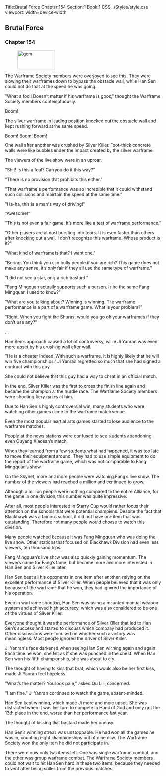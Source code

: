 Title:Brutal Force 
Chapter:154 
Section:1 
Book:1 
CSS:../Styles/style.css 
viewport: width=device-width
  
## Brutal Force
### Chapter 154
  
<figure>
	<img src="../Images/gem.gif" alt="gem" id="gem" width="120" height="60" />
</figure>
  

  
The Warframe Society members were overjoyed to see this. They were slowing their warframes down to bypass the obstacle wall, while Han Sen could not do that at the speed he was going.

"What a fool! Doesn’t matter if his warframe is good," thought the Warframe Society members contemptuously.

Boom!

The silver warframe in leading position knocked out the obstacle wall and kept rushing forward at the same speed.

Boom! Boom! Boom!

One wall after another was crushed by Silver Killer. Foot-thick concrete walls were like bubbles under the impact created by the silver warframe.

The viewers of the live show were in an uproar.

"Shit! Is this a foul? Can you do it this way?"

"There is no provision that prohibits this either."

"That warframe's performance was so incredible that it could withstand such collisions and maintain the speed at the same time."

"Ha-ha, this is a man's way of driving!"

"Awesome!"

"This is not even a fair game. It’s more like a test of warframe performance."

"Other players are almost bursting into tears. It is even faster than others after knocking out a wall. I don’t recognize this warframe. Whose product is it?"

"What kind of warframe is that? I want one."

"Boring. You think you can bully people if you are rich? This game does not make any sense, it’s only fair if they all use the same type of warframe."

"I did not see a star, only a rich bastard."

"Fang Mingquan actually supports such a person. Is he the same Fang Mingquan I used to know?"

"What are you talking about? Winning is winning. The warframe performance is a part of a warframe game. What is your problem?"

"Right. When you fight the Shuras, would you go off your warframes if they don’t use any?"

...

Han Sen’s approach caused a lot of controversy, while Ji Yanran was even more upset by his crushing wall after wall.

"He is a cheater indeed. With such a warframe, it is highly likely that he will win five championships." Ji Yanran regretted so much that she had signed a contract with this guy.

She could not believe that this guy had a way to cheat in an official match.

In the end, Silver Killer was the first to cross the finish line again and became the champion at the hurdle race. The Warframe Society members were shooting fiery gazes at him.

Due to Han Sen's highly controversial win, many students who were watching other games came to the warframe match venue.

Even the most popular martial arts games started to lose audience to the warframe matches.

People at the news stations were confused to see students abandoning even Ouyang Xiaosan’s match.

When they learned from a few students what had happened, it was too late to move their equipment around. They had to use simple equipment to do the report of the warframe game, which was not comparable to Fang Mingquan’s show.

On the Skynet, more and more people were watching Fang’s live show. The number of the viewers had reached a million and continued to grow.

Although a million people were nothing compared to the entire Alliance, for the game in one division, this number was quite impressive.

After all, most people interested in Starry Cup would rather focus their attention on the schools that were potential champions. Despite the fact that Blackhawk was a famous school, it did not have one item that was outstanding. Therefore not many people would choose to watch this division.

Many people watched because it was Fang Mingquan who was doing the live show. Other stations that focused on Blackhawk Division had even less viewers, ten thousand tops.

Fang Mingquan’s live show was also quickly gaining momentum. The viewers came for Fang’s fame, but became more and more interested in Han Sen and Silver Killer later.

Han Sen beat all his opponents in one item after another, relying on the excellent performance of Silver Killer. When people believed that it was only because of the warframe that he won, they had ignored the importance of his operation.

Even in warframe shooting, Han Sen was using a mounted manual weapon system and achieved high accuracy, which was also considered to be one of the virtues of Silver Killer.

Everyone thought it was the performance of Silver Killer that led to Han Sen’s success and started to discuss which company had produced it. Other discussions were focused on whether such a victory was meaningless. Most people ignored the driver of Silver Killer.

Ji Yanran's face darkened when seeing Han Sen winning again and again. Each time he won, she felt as if she was punched in the chest. When Han Sen won his fifth championship, she was about to cry.

The thought of having to kiss that brat, which would also be her first kiss, made Ji Yanran feel hopeless.

"What’s the matter? You look pale," asked Qu Lili, concerned.

"I am fine." Ji Yanran continued to watch the game, absent-minded.

Han Sen kept winning, which made Ji more and more upset. She was distracted when it was her turn to compete in Hand of God and only got the 13th place in the end, worse than her performance last year.

The thought of kissing that bastard made her uneasy.

Han Sen’s winning streak was unstoppable. He had won all the games he was in, counting eight championships out of nine now. The Warframe Society won the only item he did not participate in.

There were now only two items left. One was single warframe combat, and the other was group warframe combat. The Warframe Society members could not wait to hit Han Sen hard in these two items, because they needed to vent after being sullen from the previous matches.